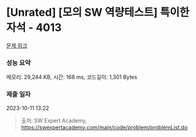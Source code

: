 # [Unrated] [모의 SW 역량테스트] 특이한 자석 - 4013 

[문제 링크](https://swexpertacademy.com/main/code/problem/problemDetail.do?contestProbId=AWIeV9sKkcoDFAVH) 

### 성능 요약

메모리: 29,244 KB, 시간: 168 ms, 코드길이: 1,301 Bytes

### 제출 일자

2023-10-11 13:22



> 출처: SW Expert Academy, https://swexpertacademy.com/main/code/problem/problemList.do